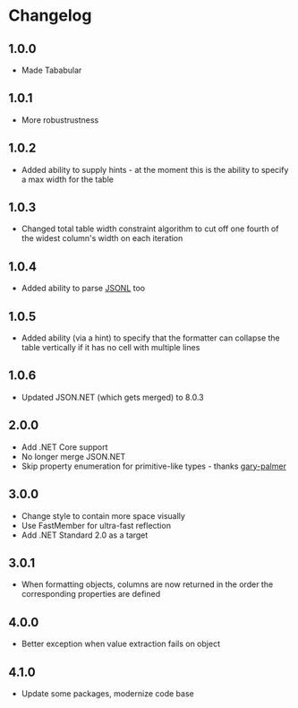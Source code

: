 # Changelog

## 1.0.0
* Made Tababular

## 1.0.1
* More robustrustness

## 1.0.2
* Added ability to supply hints - at the moment this is the ability to specify a max width for the table

## 1.0.3
* Changed total table width constraint algorithm to cut off one fourth of the widest column's width on each iteration

## 1.0.4
* Added ability to parse [JSONL](http://jsonlines.org/) too

## 1.0.5
* Added ability (via a hint) to specify that the formatter can collapse the table vertically if it has no cell with multiple lines

## 1.0.6
* Updated JSON.NET (which gets merged) to 8.0.3

## 2.0.0
* Add .NET Core support
* No longer merge JSON.NET
* Skip property enumeration for primitive-like types - thanks [gary-palmer]

## 3.0.0
* Change style to contain more space visually
* Use FastMember for ultra-fast reflection
* Add .NET Standard 2.0 as a target

## 3.0.1
* When formatting objects, columns are now returned in the order the corresponding properties are defined

## 4.0.0
* Better exception when value extraction fails on object

## 4.1.0
* Update some packages, modernize code base


[gary-palmer]: https://github.com/gary-palmer